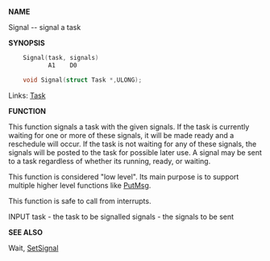 
**NAME**

Signal -- signal a task

**SYNOPSIS**

```c
    Signal(task, signals)
           A1    D0

    void Signal(struct Task *,ULONG);

```
Links: [Task](_OOXE) 

**FUNCTION**

This function signals a task with the given signals.  If the task
is currently waiting for one or more of these signals, it will be
made ready and a reschedule will occur. If the task is not waiting
for any of these signals, the signals will be posted to the task
for possible later use. A signal may be sent to a task regardless
of whether its running, ready, or waiting.

This function is considered &#034;low level&#034;.  Its main purpose is to
support multiple higher level functions like [PutMsg](_OSVB).

This function is safe to call from interrupts.

INPUT
task - the task to be signalled
signals - the signals to be sent

**SEE ALSO**

Wait, [SetSignal](_OSWE)
